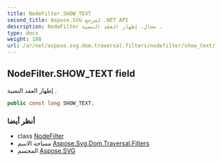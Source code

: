 ```yaml
---
title: NodeFilter.SHOW_TEXT
second_title: Aspose.SVG لمرجع .NET API
description: NodeFilter مجال. إظهار العقد النصية .
type: docs
weight: 180
url: /ar/net/aspose.svg.dom.traversal.filters/nodefilter/show_text/
---
```

## NodeFilter.SHOW_TEXT field

إظهار العقد النصية .

```csharp
public const long SHOW_TEXT;
```

### أنظر أيضا

* class [NodeFilter](../)
* مساحة الاسم [Aspose.Svg.Dom.Traversal.Filters](../../nodefilter/)
* المجسم [Aspose.SVG](../../../)



